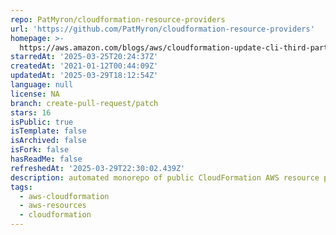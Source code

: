 ```yaml
---
repo: PatMyron/cloudformation-resource-providers
url: 'https://github.com/PatMyron/cloudformation-resource-providers'
homepage: >-
  https://aws.amazon.com/blogs/aws/cloudformation-update-cli-third-party-resource-support-registry/
starredAt: '2025-03-25T20:24:37Z'
createdAt: '2021-01-12T00:44:09Z'
updatedAt: '2025-03-29T18:12:54Z'
language: null
license: NA
branch: create-pull-request/patch
stars: 16
isPublic: true
isTemplate: false
isArchived: false
isFork: false
hasReadMe: false
refreshedAt: '2025-03-29T22:30:02.439Z'
description: automated monorepo of public CloudFormation AWS resource providers
tags:
  - aws-cloudformation
  - aws-resources
  - cloudformation
---
```


